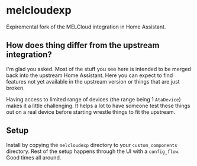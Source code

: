 # melcloudexp

Expiremental fork of the MELCloud integration in Home Assistant.

## How does thing differ from the upstream integration?

I'm glad you asked. Most of the stuff you see here is intended to be merged
back into the upstream Home Assistant. Here you can expect to find features
not yet available in the upstream version or things that are just broken.

Having access to limited range of devices (the range being 1 `AtaDevice`)
makes it a little challenging. It helps a lot to have someone test these
things out on a real device before starting wrestle things to fit the
upstream.

## Setup

Install by copying the `melcloudexp` directory to your `custom_components`
directory. Rest of the setup happens through the UI with a 
`config_flow`. Good times all around.
